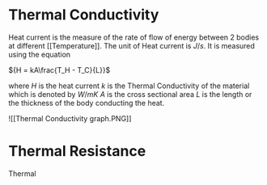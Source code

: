 # Thermal Conductivity

Heat current is the measure of the rate of flow of energy between 2 bodies at different [[Temperature]]. The unit of Heat current is ${J/s}$. It is measured using the equation

${H = kA\frac{T_H - T_C}{L}}$

where
*H* is the heat current
*k* is the Thermal Conductivity of the material which is denoted by ${W/mK}$
*A* is the cross sectional area
*L* is the length or the thickness of the body conducting the heat.

![[Thermal Conductivity graph.PNG]]

# Thermal Resistance

Thermal 

